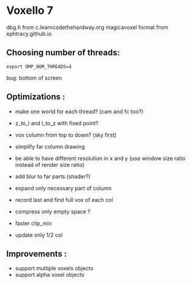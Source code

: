 Voxello 7
=========

dbg.h from c.learncodethehardway.org
magicavoxel format from ephtracy.github.io

Choosing number of threads:
---------------------------
    export OMP_NUM_THREADS=4

bug: bottom of screen

Optimizations :
---------------
  * make one world for each thread? (cam and fc too?)
  * z_to_l and l_to_z with fixed point?
  * vox column from top to down? (sky first)
  * simplify far column drawing
  * be able to have different resolution in x and y (use window size ratio instead of render size ratio)
  * add blur to far parts (shader?)
  
  * expand only necessary part of column
  * record last and first full vox of each col
  * compress only empty space ?
  * faster clip_min
  * update only 1/2 col

Improvements :
-------------
  * support multiple voxels objects
  * support alpha voxel objects
